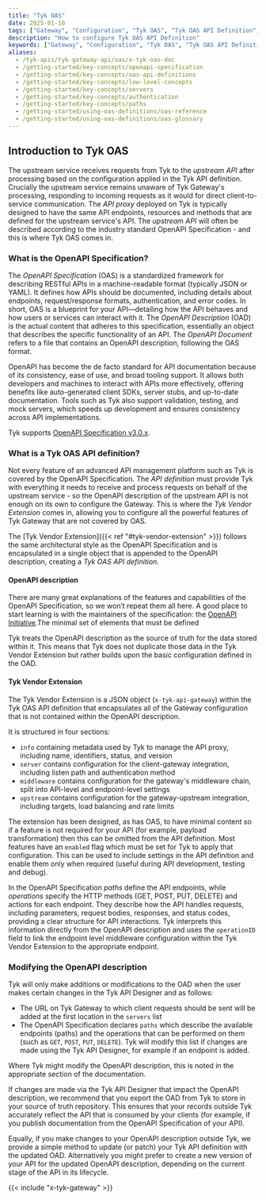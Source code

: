 ```yaml
---
title: "Tyk OAS"
date: 2025-01-10
tags: ["Gateway", "Configuration", "Tyk OAS", "Tyk OAS API Definition", "Tyk OAS API Definition Object",]
description: "How to configure Tyk OAS API Definition"
keywords: ["Gateway", "Configuration", "Tyk OAS", "Tyk OAS API Definition", "Tyk OAS API Definition Object",]
aliases:
  - /tyk-apis/tyk-gateway-api/oas/x-tyk-oas-doc
  - /getting-started/key-concepts/openapi-specification
  - /getting-started/key-concepts/oas-api-definitions
  - /getting-started/key-concepts/low-level-concepts
  - /getting-started/key-concepts/servers
  - /getting-started/key-concepts/authentication
  - /getting-started/key-concepts/paths
  - /getting-started/using-oas-definitions/oas-reference
  - /getting-started/using-oas-definitions/oas-glossary
---
```


## Introduction to Tyk OAS

The upstream service receives requests from Tyk to the *upstream API* after processing based on the configuration applied in the Tyk API definition. Crucially the upstream service remains unaware of Tyk Gateway's processing, responding to incoming requests as it would for direct client-to-service communication. The *API proxy* deployed on Tyk is typically designed to have the same API endpoints, resources and methods that are defined for the upstream service's API. The *upstream API* will often be described according to the industry standard OpenAPI Specification - and this is where Tyk OAS comes in.

### What is the OpenAPI Specification?

The *OpenAPI Specification* (OAS) is a standardized framework for describing RESTful APIs in a machine-readable format (typically JSON or YAML). It defines how APIs should be documented, including details about endpoints, request/response formats, authentication, and error codes. In short, OAS is a blueprint for your API—detailing how the API behaves and how users or services can interact with it. The *OpenAPI Description* (OAD) is the actual content that adheres to this specification, essentially an object that describes the specific functionality of an API. The *OpenAPI Document* refers to a file that contains an OpenAPI description, following the OAS format.

OpenAPI has become the de facto standard for API documentation because of its consistency, ease of use, and broad tooling support. It allows both developers and machines to interact with APIs more effectively, offering benefits like auto-generated client SDKs, server stubs, and up-to-date documentation. Tools such as Tyk also support validation, testing, and mock servers, which speeds up development and ensures consistency across API implementations.

Tyk supports [OpenAPI Specification v3.0.x](https://spec.openapis.org/oas/v3.0.3).

### What is a Tyk OAS API definition?

Not every feature of an advanced API management platform such as Tyk is covered by the OpenAPI Specification. The *API definition* must provide Tyk with everything it needs to receive and process requests on behalf of the upstream service - so the OpenAPI description of the upstream API is not enough on its own to configure the Gateway. This is where the *Tyk Vendor Extension* comes in, allowing you to configure all the powerful features of Tyk Gateway that are not covered by OAS.

The [Tyk Vendor Extension]({{< ref "#tyk-vendor-extension" >}}) follows the same architectural style as the OpenAPI Specification and is encapsulated in a single object that is appended to the OpenAPI description, creating a *Tyk OAS API definition*.

#### OpenAPI description

There are many great explanations of the features and capabilities of the OpenAPI Specification, so we won’t repeat them all here. A good place to start learning is with the maintainers of the specification: the [OpenAPI Initiative](https://learn.openapis.org/).The minimal set of elements that must be defined

Tyk treats the OpenAPI description as the source of truth for the data stored within it. This means that Tyk does not duplicate those data in the Tyk Vendor Extension but rather builds upon the basic configuration defined in the OAD.

#### Tyk Vendor Extension

The Tyk Vendor Extension is a JSON object (`x-tyk-api-gateway`) within the Tyk OAS API definition that encapsulates all of the Gateway configuration that is not contained within the OpenAPI description.

It is structured in four sections:

- `info` containing metadata used by Tyk to manage the API proxy, including name, identifiers, status, and version
- `server` contains configuration for the client-gateway integration, including listen path and authentication method
- `middleware` contains configuration for the gateway's middleware chain, split into API-level and endpoint-level settings
- `upstream` contains configuration for the gateway-upstream integration, including targets, load balancing and rate limits

The extension has been designed, as has OAS, to have minimal content so if a feature is not required for your API (for example, payload transformation) then this can be omitted from the API definition. Most features have an `enabled` flag which must be set for Tyk to apply that configuration. This can be used to include settings in the API definition and enable them only when required (useful during API development, testing and debug).

In the OpenAPI Specification *paths* define the API endpoints, while *operations* specify the HTTP methods (GET, POST, PUT, DELETE) and actions for each endpoint. They describe how the API handles requests, including parameters, request bodies, responses, and status codes, providing a clear structure for API interactions. Tyk interprets this information directly from the OpenAPI description and uses the `operationID` field to link the endpoint level middleware configuration within the Tyk Vendor Extension to the appropriate endpoint.

### Modifying the OpenAPI description

Tyk will only make additions or modifications to the OAD when the user makes certain changes in the Tyk API Designer and as follows:

- The URL on Tyk Gateway to which client requests should be sent will be added at the first location in the `servers` list
- The OpenAPI Specification declares `paths` which describe the available endpoints (paths) and the operations that can be performed on them (such as `GET`, `POST`, `PUT`, `DELETE`). Tyk will modify this list if changes are made using the Tyk API Designer, for example if an endpoint is added.

Where Tyk might modify the OpenAPI description, this is noted in the appropriate section of the documentation.

If changes are made via the Tyk API Designer that impact the OpenAPI description, we recommend that you export the OAD from Tyk to store in your source of truth repository. This ensures that your records outside Tyk accurately reflect the API that is consumed by your clients (for example, if you publish documentation from the OpenAPI Specification of your API).

Equally, if you make changes to your OpenAPI description outside Tyk, we provide a simple method to update (or patch) your Tyk API definition with the updated OAD. Alternatively you might prefer to create a new version of your API for the updated OpenAPI description, depending on the current stage of the API in its lifecycle.


{{< include "x-tyk-gateway" >}}

